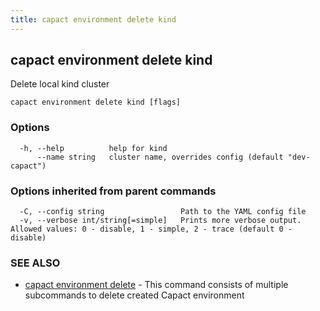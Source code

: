 ```yaml
---
title: capact environment delete kind
---
```


## capact environment delete kind

Delete local kind cluster

```
capact environment delete kind [flags]
```

### Options

```
  -h, --help          help for kind
      --name string   cluster name, overrides config (default "dev-capact")
```

### Options inherited from parent commands

```
  -C, --config string                 Path to the YAML config file
  -v, --verbose int/string[=simple]   Prints more verbose output. Allowed values: 0 - disable, 1 - simple, 2 - trace (default 0 - disable)
```

### SEE ALSO

* [capact environment delete](capact_environment_delete.md)	 - This command consists of multiple subcommands to delete created Capact environment


